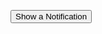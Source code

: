 <script>
// When the user clicks on <div>, open the popup
function showNotification() {
  if(window.Notification && Notification.permission !== "denied") {
	Notification.requestPermission(function(status) {  // status is "granted", if accepted by user
		var n = new Notification('Title', { 
			body: 'I am the body text!',
			icon: '/path/to/icon.png' // optional
		}); 
	});
 };
 if(window.Notification && Notification.permission == "denied") {
	alert('denyed');
 };
}
</script>
<p><button onclick="showNotification()">Show a Notification</button></p>
